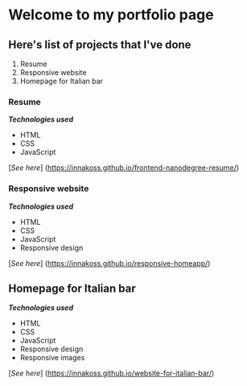 # Welcome to my portfolio page
## Here's list of projects that I've done

1. Resume
2. Responsive website
3. Homepage for Italian bar

### Resume
_**Technologies used**_
- HTML
- CSS
- JavaScript

[_See here_] (https://innakoss.github.io/frontend-nanodegree-resume/)

### Responsive website
_**Technologies used**_
- HTML
- CSS
- JavaScript
- Responsive design

[_See here_] (https://innakoss.github.io/responsive-homeapp/)

## Homepage for Italian bar
_**Technologies used**_
- HTML
- CSS
- JavaScript
- Responsive design
- Responsive images

[_See here_] (https://innakoss.github.io/website-for-italian-bar/)

